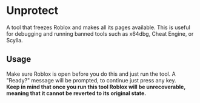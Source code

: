# Unprotect
A tool that freezes Roblox and makes all its pages available. This is useful for debugging and running banned tools such as x64dbg, Cheat Engine, or Scylla.

## Usage
Make sure Roblox is open before you do this and just run the tool. A "Ready?" message will be prompted, to continue just press any key. \
**Keep in mind that once you run this tool Roblox will be unrecoverable, meaning that it cannot be reverted to its original state.**
